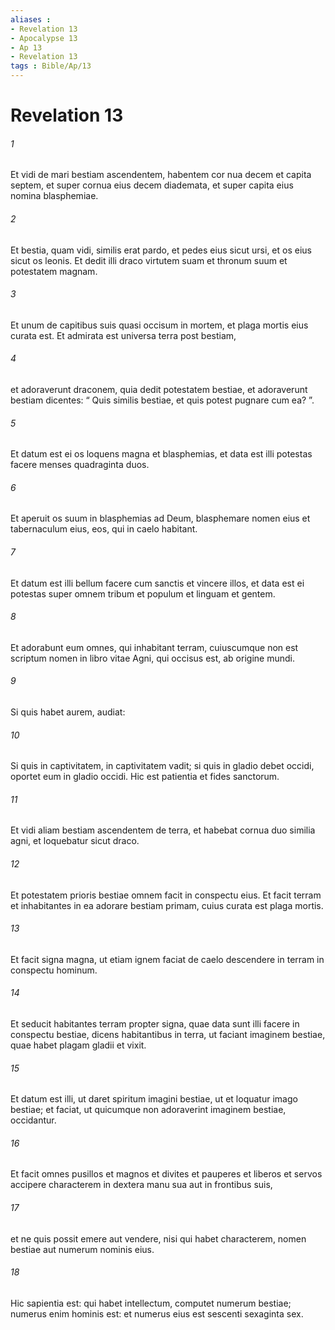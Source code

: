 ```yaml
---
aliases : 
- Revelation 13
- Apocalypse 13
- Ap 13
- Revelation 13
tags : Bible/Ap/13
---
```


# Revelation 13

###### 1
Et vidi de mari bestiam ascendentem, habentem cor nua decem et capita septem, et super cornua eius decem diademata, et super capita eius nomina blasphemiae. 
###### 2
Et bestia, quam vidi, similis erat pardo, et pedes eius sicut ursi, et os eius sicut os leonis. Et dedit illi draco virtutem suam et thronum suum et potestatem magnam. 
###### 3
Et unum de capitibus suis quasi occisum in mortem, et plaga mortis eius curata est. Et admirata est universa terra post bestiam, 
###### 4
et adoraverunt draconem, quia dedit potestatem bestiae, et adoraverunt bestiam dicentes: “ Quis similis bestiae, et quis potest pugnare cum ea? ”.
###### 5
Et datum est ei os loquens magna et blasphemias, et data est illi potestas facere menses quadraginta duos. 
###### 6
Et aperuit os suum in blasphemias ad Deum, blasphemare nomen eius et tabernaculum eius, eos, qui in caelo habitant. 
###### 7
Et datum est illi bellum facere cum sanctis et vincere illos, et data est ei potestas super omnem tribum et populum et linguam et gentem. 
###### 8
Et adorabunt eum omnes, qui inhabitant terram, cuiuscumque non est scriptum nomen in libro vitae Agni, qui occisus est, ab origine mundi. 
###### 9
Si quis habet aurem, audiat:
###### 10
Si quis in captivitatem, in captivitatem vadit; si quis in gladio debet occidi, oportet eum in gladio occidi. Hic est patientia et fides sanctorum.
###### 11
Et vidi aliam bestiam ascendentem de terra, et habebat cornua duo similia agni, et loquebatur sicut draco. 
###### 12
Et potestatem prioris bestiae omnem facit in conspectu eius. Et facit terram et inhabitantes in ea adorare bestiam primam, cuius curata est plaga mortis. 
###### 13
Et facit signa magna, ut etiam ignem faciat de caelo descendere in terram in conspectu hominum. 
###### 14
Et seducit habitantes terram propter signa, quae data sunt illi facere in conspectu bestiae, dicens habitantibus in terra, ut faciant imaginem bestiae, quae habet plagam gladii et vixit. 
###### 15
Et datum est illi, ut daret spiritum imagini bestiae, ut et loquatur imago bestiae; et faciat, ut quicumque non adoraverint imaginem bestiae, occidantur. 
###### 16
Et facit omnes pusillos et magnos et divites et pauperes et liberos et servos accipere characterem in dextera manu sua aut in frontibus suis, 
###### 17
et ne quis possit emere aut vendere, nisi qui habet characterem, nomen bestiae aut numerum nominis eius. 
###### 18
Hic sapientia est: qui habet intellectum, computet numerum bestiae; numerus enim hominis est: et numerus eius est sescenti sexaginta sex.
